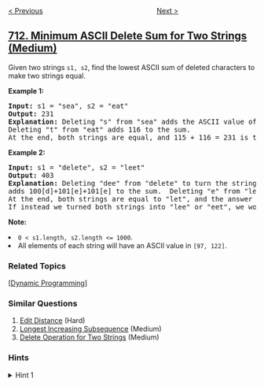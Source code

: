 <!--|This file generated by command(leetcode description); DO NOT EDIT.    |-->
<!--+----------------------------------------------------------------------+-->
<!--|@author    openset <openset.wang@gmail.com>                           |-->
<!--|@link      https://github.com/openset                                 |-->
<!--|@home      https://github.com/openset/leetcode                        |-->
<!--+----------------------------------------------------------------------+-->

[< Previous](../number-of-distinct-islands-ii "Number of Distinct Islands II")
　　　　　　　　　　　　　　　　
[Next >](../subarray-product-less-than-k "Subarray Product Less Than K")

## [712. Minimum ASCII Delete Sum for Two Strings (Medium)](https://leetcode.com/problems/minimum-ascii-delete-sum-for-two-strings "两个字符串的最小ASCII删除和")

<p>Given two strings <code>s1, s2</code>, find the lowest ASCII sum of deleted characters to make two strings equal.</p>

<p><b>Example 1:</b><br />
<pre>
<b>Input:</b> s1 = "sea", s2 = "eat"
<b>Output:</b> 231
<b>Explanation:</b> Deleting "s" from "sea" adds the ASCII value of "s" (115) to the sum.
Deleting "t" from "eat" adds 116 to the sum.
At the end, both strings are equal, and 115 + 116 = 231 is the minimum sum possible to achieve this.
</pre>
</p>

<p><b>Example 2:</b><br />
<pre>
<b>Input:</b> s1 = "delete", s2 = "leet"
<b>Output:</b> 403
<b>Explanation:</b> Deleting "dee" from "delete" to turn the string into "let",
adds 100[d]+101[e]+101[e] to the sum.  Deleting "e" from "leet" adds 101[e] to the sum.
At the end, both strings are equal to "let", and the answer is 100+101+101+101 = 403.
If instead we turned both strings into "lee" or "eet", we would get answers of 433 or 417, which are higher.
</pre>
</p>

<p><b>Note:</b>
<li><code>0 < s1.length, s2.length <= 1000</code>.</li>
<li>All elements of each string will have an ASCII value in <code>[97, 122]</code>.</li> 
</p>

### Related Topics
  [[Dynamic Programming](../../tag/dynamic-programming/README.md)]

### Similar Questions
  1. [Edit Distance](../edit-distance) (Hard)
  1. [Longest Increasing Subsequence](../longest-increasing-subsequence) (Medium)
  1. [Delete Operation for Two Strings](../delete-operation-for-two-strings) (Medium)

### Hints
<details>
<summary>Hint 1</summary>
Let dp(i, j) be the answer for inputs s1[i:] and s2[j:].
</details>
